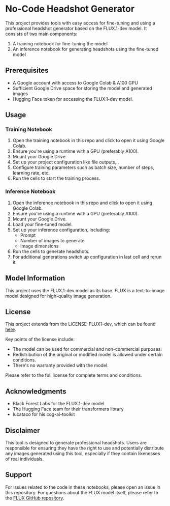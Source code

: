 # No-Code Headshot Generator

This project provides tools with easy access for fine-tuning and using a professional headshot generator based on the FLUX.1-dev model. It consists of two main components:

1. A training notebook for fine-tuning the model
2. An inference notebook for generating headshots using the fine-tuned model

## Prerequisites

- A Google account with access to Google Colab & A100 GPU
- Sufficient Google Drive space for storing the model and generated images
- Hugging Face token for accessing the FLUX.1-dev model.

## Usage

### Training Notebook

1. Open the training notebook in this repo and click to open it using Google Colab.
2. Ensure you're using a runtime with a GPU (preferably A100).
3. Mount your Google Drive.
4. Set up your project configuration like file outputs,..
5. Configure training parameters such as batch size, number of steps, learning rate, etc.
6. Run the cells to start the training process.

### Inference Notebook

1. Open the inference notebook in this repo and click to open it using Google Colab.
2. Ensure you're using a runtime with a GPU (preferably A100).
3. Mount your Google Drive.
4. Load your fine-tuned model.
5. Set up your inference configuration, including:
   - Prompt
   - Number of images to generate
   - Image dimensions
6. Run the cells to generate headshots.
7. For additional generations switch up configuration in last cell and rerun it.

## Model Information

This project uses the FLUX.1-dev model as its base. FLUX is a text-to-image model designed for high-quality image generation.

## License

This project extends from the LICENSE-FLUX1-dev, which can be found [here](https://github.com/black-forest-labs/flux/blob/main/model_licenses/LICENSE-FLUX1-dev).

Key points of the license include:

- The model can be used for commercial and non-commercial purposes.
- Redistribution of the original or modified model is allowed under certain conditions.
- There's no warranty provided with the model.

Please refer to the full license for complete terms and conditions.

## Acknowledgments

- Black Forest Labs for the FLUX.1-dev model
- The Hugging Face team for their transformers library
- lucataco for his cog-ai-toolkit

## Disclaimer

This tool is designed to generate professional headshots. Users are responsible for ensuring they have the right to use and potentially distribute any images generated using this tool, especially if they contain likenesses of real individuals.

## Support

For issues related to the code in these notebooks, please open an issue in this repository. For questions about the FLUX model itself, please refer to the [FLUX GitHub repository](https://github.com/black-forest-labs/flux).
